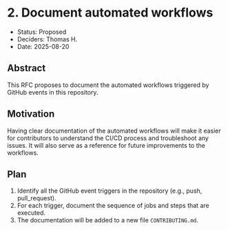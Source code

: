 # 2. Document automated workflows

- Status: Proposed
- Deciders: Thomas H.
- Date: 2025-08-20

## Abstract

This RFC proposes to document the automated workflows triggered by GitHub events in this repository.

## Motivation

Having clear documentation of the automated workflows will make it easier for contributors to understand the CI/CD process and troubleshoot any issues. It will also serve as a reference for future improvements to the workflows.

## Plan

1.  Identify all the GitHub event triggers in the repository (e.g., push, pull_request).
2.  For each trigger, document the sequence of jobs and steps that are executed.
3.  The documentation will be added to a new file `CONTRIBUTING.md`.
